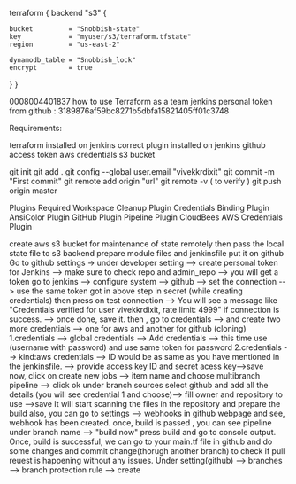 terraform {
	backend "s3" {
	
	bucket         = "Snobbish-state"
    key            = "myuser/s3/terraform.tfstate"
    region         = "us-east-2"
	
	dynamodb_table = "Snobbish_lock"
    encrypt        = true
  }
}


 0008004401837
 how to use Terraform as a team
 jenkins personal token from github : 3189876af59bc8271b5dbfa15821405ff01c3748
 
 Requirements:

terraform installed on jenkins
correct plugin installed on jenkins
github access token
aws credentials
s3 bucket

git init
git add .
git config --global user.email "vivekkrdixit"
git commit -m "First commit"
git remote add origin "url"
git remote -v ( to verify )
git push origin master

Plugins Required
Workspace Cleanup Plugin
Credentials Binding Plugin
AnsiColor Plugin
GitHub Plugin
Pipeline Plugin
CloudBees AWS Credentials Plugin
 
 create aws s3 bucket for maintenance of state remotely
 then pass the local state file to s3 backend
 prepare module files and jenkinsfile put it on github
 Go to github settings -> under developer setting --> create personal token for Jenkins --> make sure to check repo and  admin_repo --> you will get a token
 go to jenkins --> configure system --> github --> set the connection --> use the same token got in above step in secret (while creating credentials)
 then press on test connection --> You will see a message like "Credentials verified for user vivekkrdixit, rate limit: 4999" if connection is success. --> once done, save it.
 then , go to credentials --> and create two more credentials --> one for aws and another for github (cloning)
	1.credentials --> global credentials --> Add credentials --> this time use (username with password) and use same token for password
	2.credentials --> kind:aws credentials --> ID would be as same as you have mentioned in the jenkinsfile. --> provide access key ID and secret acess key-->save	
 now, click on create new jobs --> item name and choose multibranch pipeline --> click ok
	under branch sources select github and add all the details (you will see credential 1 and choose)--> fill owner and repository to use -->save
	It will start scanning the files in the repository and prepare the build
	also, you can go to settings --> webhooks in github webpage and see, webhook has been created.
	once, build is passed , you can see pipeline under branch name -->	"build now"
	press build and go to console output.
	Once, build is successful, we can go to your main.tf file in github and do some changes and commit change(thorugh another branch) to check if pull reuest is happening without any issues.
	Under setting(github) --> branches --> branch protection rule --> create